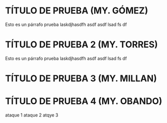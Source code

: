 # TÍTULO DE PRUEBA (MY. GÓMEZ)
Esto es un párrafo prueba laskdjhasdfh
asdf
asdf
lsad
fs
df

# TÍTULO DE PRUEBA 2 (MY. TORRES)
Esto es un párrafo prueba laskdjhasdfh
asdf
asdf
lsad
fs
df


# TÍTULO DE PRUEBA 3 (MY. MILLAN)
# TÍTULO DE PRUEBA 4 (MY. OBANDO)
ataque 1
ataque 2
atqye 3
